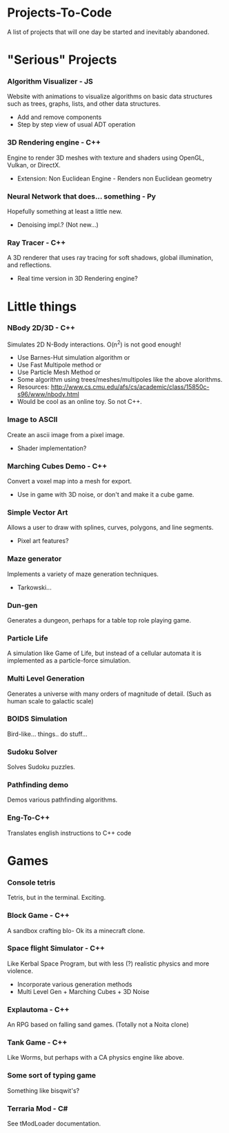 # Projects-To-Code
A list of projects that will one day be started and inevitably abandoned.

# "Serious" Projects
### Algorithm Visualizer - JS
Website with animations to visualize algorithms on basic data structures such as trees, graphs, lists, and other data structures.
- Add and remove components
- Step by step view of usual ADT operation
### 3D Rendering engine - C++
Engine to render 3D meshes with texture and shaders using OpenGL, Vulkan, or DirectX.
- Extension: Non Euclidean Engine - Renders non Euclidean geometry
### Neural Network that does... something - Py
Hopefully something at least a little new.
- Denoising impl.? (Not new...)
### Ray Tracer - C++
A 3D renderer that uses ray tracing for soft shadows, global illumination, and reflections.
- Real time version in 3D Rendering engine?

# Little things
### NBody 2D/3D - C++
Simulates 2D N-Body interactions. O(n<sup>2</sup>) is not good enough!
- Use Barnes-Hut simulation algorithm or
- Use Fast Multipole method or
- Use Particle Mesh Method or
- Some algorithm using trees/meshes/multipoles like the above alorithms.
- Resources: http://www.cs.cmu.edu/afs/cs/academic/class/15850c-s96/www/nbody.html
- Would be cool as an online toy. So not C++.
### Image to ASCII
Create an ascii image from a pixel image.
- Shader implementation?
### Marching Cubes Demo - C++
Convert a voxel map into a mesh for export.
- Use in game with 3D noise, or don't and make it a cube game.
### Simple Vector Art
Allows a user to draw with splines, curves, polygons, and line segments.
- Pixel art features?
### Maze generator
Implements a variety of maze generation techniques.
- Tarkowski...
### Dun-gen
Generates a dungeon, perhaps for a table top role playing game.
### Particle Life
A simulation like Game of Life, but instead of a cellular automata it is implemented as a particle-force simulation.
### Multi Level Generation
Generates a universe with many orders of magnitude of detail. (Such as human scale to galactic scale)
### BOIDS Simulation
Bird-like... things.. do stuff...
### Sudoku Solver
Solves Sudoku puzzles.
### Pathfinding demo
Demos various pathfinding algorithms.
### Eng-To-C++
Translates english instructions to C++ code

# Games
### Console tetris
Tetris, but in the terminal. Exciting.
### Block Game - C++
A sandbox crafting blo- Ok its a minecraft clone.
### Space flight Simulator - C++
Like Kerbal Space Program, but with less (?) realistic physics and more violence.
- Incorporate various generation methods
- Multi Level Gen + Marching Cubes + 3D Noise
### Explautoma - C++
An RPG based on falling sand games. (Totally not a Noita clone)
### Tank Game - C++
Like Worms, but perhaps with a CA physics engine like above.
### Some sort of typing game
Something like bisqwit's?
### Terraria Mod - C#
See tModLoader documentation.
